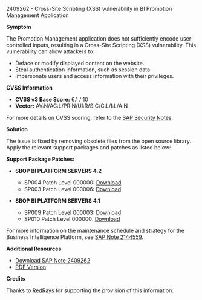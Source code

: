 2409262 - Cross-Site Scripting (XSS) vulnerability in BI Promotion Management Application

**Symptom**

The Promotion Management application does not sufficiently encode user-controlled inputs, resulting in a Cross-Site Scripting (XSS) vulnerability. This vulnerability can allow attackers to:

- Deface or modify displayed content on the website.
- Steal authentication information, such as session data.
- Impersonate users and access information with their privileges.

**CVSS Information**

- **CVSS v3 Base Score:** 6.1 / 10
- **Vector:** AV:N/AC:L/PR:N/UI:R/S:C/C:L/I:L/A:N

For more details on CVSS scoring, refer to the [SAP Security Notes](https://me.sap.com/securitynotes).

**Solution**

The issue is fixed by removing obsolete files from the open source library. Apply the relevant support packages and patches as listed below:

**Support Package Patches:**

- **SBOP BI PLATFORM SERVERS 4.2**
  - SP004 Patch Level 000000: [Download](https://me.sap.com/softwarecenter/template/products/_APP=00200682500000001943&_EVENT=DISPHIER&HEADER=Y&FUNCTIONBAR=N&EVENT=TREE&NE=NAVIGATE&ENR=73555000100200001041&V=MAINT)
  - SP003 Patch Level 000006: [Download](https://me.sap.com/softwarecenter/template/products/_APP=00200682500000001943&_EVENT=DISPHIER&HEADER=Y&FUNCTIONBAR=N&EVENT=TREE&NE=NAVIGATE&ENR=73555000100200001041&V=MAINT)

- **SBOP BI PLATFORM SERVERS 4.1**
  - SP009 Patch Level 000003: [Download](https://me.sap.com/softwarecenter/template/products/_APP=00200682500000001943&_EVENT=DISPHIER&HEADER=Y&FUNCTIONBAR=N&EVENT=TREE&NE=NAVIGATE&ENR=67838200100200019009&V=MAINT)
  - SP010 Patch Level 000000: [Download](https://me.sap.com/softwarecenter/template/products/_APP=00200682500000001943&_EVENT=DISPHIER&HEADER=Y&FUNCTIONBAR=N&EVENT=TREE&NE=NAVIGATE&ENR=67838200100200019009&V=MAINT)

For more information on the maintenance schedule and strategy for the Business Intelligence Platform, see [SAP Note 2144559](https://me.sap.com/notes/2144559).

**Additional Resources**

- [Download SAP Note 2409262](https://notesdownloads.sap.com/note/0040000019176912017)
- [PDF Version](https://userapps.support.sap.com/sap/support/sfm/notes/print/0002409262?language=en-US&token=71E7057002717DE43744D9AF9A07C3E8)

**Credits**

Thanks to [RedRays](https://redrays.io) for supporting the provision of this information.